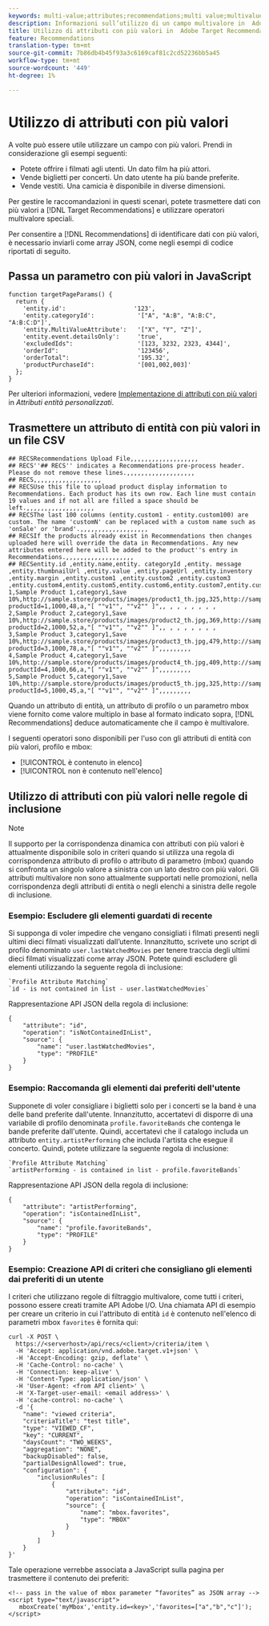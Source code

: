 ```yaml
---
keywords: multi-value;attributes;recommendations;multi value;multivalue;multi-value
description: Informazioni sull’utilizzo di un campo multivalore in  Adobe Target Recommendations con operatori multivalore speciali.
title: Utilizzo di attributi con più valori in  Adobe Target Recommendations
feature: Recommendations
translation-type: tm+mt
source-git-commit: 7b86db4b45f93a3c6169caf81c2cd52236bb5a45
workflow-type: tm+mt
source-wordcount: '449'
ht-degree: 1%

---
```



# Utilizzo di attributi con più valori

A volte può essere utile utilizzare un campo con più valori. Prendi in considerazione gli esempi seguenti:

* Potete offrire i filmati agli utenti. Un dato film ha più attori.
* Vende biglietti per concerti. Un dato utente ha più bande preferite.
* Vende vestiti. Una camicia è disponibile in diverse dimensioni.

Per gestire le raccomandazioni in questi scenari, potete trasmettere dati con più valori a [!DNL Target Recommendations] e utilizzare operatori multivalore speciali.

Per consentire a [!DNL Recommendations] di identificare dati con più valori, è necessario inviarli come array JSON, come negli esempi di codice riportati di seguito.

## Passa un parametro con più valori in JavaScript

```
function targetPageParams() { 
  return { 
    'entity.id':                   '123', 
    'entity.categoryId':            '["A", "A:B", "A:B:C", "A:B:C:D"]',        
    'entity.MultiValueAttribute':   '["X", "Y", "Z"]', 
    'entity.event.detailsOnly':     'true', 
    'excludedIds":                  '[123, 3232, 2323, 4344]', 
    'orderId":                      '123456', 
    'orderTotal":                   '195.32', 
    'productPurchaseId":            '[001,002,003]' 
  }; 
}
```

Per ulteriori informazioni, vedere [Implementazione di attributi con più valori](/help/c-recommendations/c-products/custom-entity-attributes.md#section_80FEFE49E8AF415D99B739AA3CBA2A14) in *Attributi entità personalizzati*.

## Trasmettere un attributo di entità con più valori in un file CSV

```
## RECSRecommendations Upload File,,,,,,,,,,,,,,,,,,,
## RECS''## RECS'' indicates a Recommendations pre-process header. Please do not remove these lines.,,,,,,,,,,,,,,,,,,,
## RECS,,,,,,,,,,,,,,,,,,,
## RECSUse this file to upload product display information to Recommendations. Each product has its own row. Each line must contain 19 values and if not all are filled a space should be left.,,,,,,,,,,,,,,,,,,,
## RECSThe last 100 columns (entity.custom1 - entity.custom100) are custom. The name 'customN' can be replaced with a custom name such as 'onSale' or 'brand'.,,,,,,,,,,,,,,,,,,,
## RECSIf the products already exist in Recommendations then changes uploaded here will override the data in Recommendations. Any new attributes entered here will be added to the product''s entry in Recommendations.,,,,,,,,,,,,,,,,,,,
## RECSentity.id ,entity.name,entity. categoryId ,entity. message ,entity.thumbnailUrl ,entity.value ,entity.pageUrl ,entity.inventory ,entity.margin ,entity.custom1 ,entity.custom2 ,entity.custom3 ,entity.custom4,entity.custom5,entity.custom6,entity.custom7,entity.custom8,entity.custom9,entity.custom10,
1,Sample Product 1,category1,Save 10%,http://sample.store/products/images/product1_th.jpg,325,http://sample.store/products/product_detail.jsp?productId=1,1000,48,a,"[ ""v1"", ""v2"" ]",, , , , , , , ,
2,Sample Product 2,category1,Save 10%,http://sample.store/products/images/product2_th.jpg,369,http://sample.store/products/product_detail.jsp?productId=2,1000,52,a,"[ ""v1"", ""v2"" ]",, , , , , , , ,
3,Sample Product 3,category1,Save 10%,http://sample.store/products/images/product3_th.jpg,479,http://sample.store/products/product_detail.jsp?productId=3,1000,78,a,"[ ""v1"", ""v2"" ]",,,,,,,,,
4,Sample Product 4,category1,Save 10%,http://sample.store/products/images/product4_th.jpg,409,http://sample.store/products/product_detail.jsp?productId=4,1000,66,a,"[ ""v1"", ""v2"" ]",,,,,,,,,
5,Sample Product 5,category1,Save 10%,http://sample.store/products/images/product5_th.jpg,325,http://sample.store/products/product_detail.jsp?productId=5,1000,45,a,"[ ""v1"", ""v2"" ]",,,,,,,,, 
```

Quando un attributo di entità, un attributo di profilo o un parametro mbox viene fornito come valore multiplo in base al formato indicato sopra, [!DNL Recommendations] deduce automaticamente che il campo è multivalore.

I seguenti operatori sono disponibili per l&#39;uso con gli attributi di entità con più valori, profilo e mbox:

* [!UICONTROL è contenuto in elenco]
* [!UICONTROL non è contenuto nell&#39;elenco]

## Utilizzo di attributi con più valori nelle regole di inclusione

>[!NOTE]
>
>Il supporto per la corrispondenza dinamica con attributi con più valori è attualmente disponibile solo in criteri quando si utilizza una regola di corrispondenza attributo di profilo o attributo di parametro (mbox) quando si confronta un singolo valore a sinistra con un lato destro con più valori. Gli attributi multivalore non sono attualmente supportati nelle promozioni, nella corrispondenza degli attributi di entità o negli elenchi a sinistra delle regole di inclusione.

### Esempio: Escludere gli elementi guardati di recente

Si supponga di voler impedire che vengano consigliati i filmati presenti negli ultimi dieci filmati visualizzati dall’utente. Innanzitutto, scrivete uno script di profilo denominato `user.lastWatchedMovies` per tenere traccia degli ultimi dieci filmati visualizzati come array JSON. Potete quindi escludere gli elementi utilizzando la seguente regola di inclusione:

```
`Profile Attribute Matching`
`id - is not contained in list - user.lastWatchedMovies`
```

Rappresentazione API JSON della regola di inclusione:

```
{
    "attribute": "id",
    "operation": "isNotContainedInList",
    "source": {
        "name": "user.lastWatchedMovies",
        "type": "PROFILE"
    }
} 
```

### Esempio: Raccomanda gli elementi dai preferiti dell&#39;utente

Supponete di voler consigliare i biglietti solo per i concerti se la band è una delle band preferite dall&#39;utente. Innanzitutto, accertatevi di disporre di una variabile di profilo denominata `profile.favoriteBands` che contenga le bande preferite dall&#39;utente. Quindi, accertatevi che il catalogo includa un attributo `entity.artistPerforming` che includa l&#39;artista che esegue il concerto. Quindi, potete utilizzare la seguente regola di inclusione:

```
`Profile Attribute Matching`
`artistPerforming - is contained in list - profile.favoriteBands`
```

Rappresentazione API JSON della regola di inclusione:

```
{
    "attribute": "artistPerforming",
    "operation": "isContainedInList",
    "source": {
        "name": "profile.favoriteBands",
        "type": "PROFILE"
    }
}
```

### Esempio: Creazione API di criteri che consigliano gli elementi dai preferiti di un utente

I criteri che utilizzano regole di filtraggio multivalore, come tutti i criteri, possono essere creati tramite  API Adobe I/O. Una chiamata API di esempio per creare un criterio in cui l&#39;attributo di entità `id` è contenuto nell&#39;elenco di parametri mbox `favorites` è fornita qui:

```
curl -X POST \
  https://<serverhost>/api/recs/<client>/criteria/item \
  -H 'Accept: application/vnd.adobe.target.v1+json' \
  -H 'Accept-Encoding: gzip, deflate' \
  -H 'Cache-Control: no-cache' \
  -H 'Connection: keep-alive' \
  -H 'Content-Type: application/json' \
  -H 'User-Agent: <from API client>' \
  -H 'X-Target-user-email: <email address>' \
  -H 'cache-control: no-cache' \
  -d '{
    "name": "viewed criteria",
    "criteriaTitle": "test title",
    "type": "VIEWED_CF",
    "key": "CURRENT",
    "daysCount": "TWO_WEEKS",
    "aggregation": "NONE",
    "backupDisabled": false,
    "partialDesignAllowed": true,
    "configuration": {
        "inclusionRules": [
            {
                "attribute": "id",
                "operation": "isContainedInList",
                "source": {
                    "name": "mbox.favorites",
                    "type": "MBOX"
                }
            }
        ]
    }
}'
```

Tale operazione verrebbe associata a JavaScript sulla pagina per trasmettere il contenuto dei preferiti:

```
<!-- pass in the value of mbox parameter “favorites” as JSON array -->
<script type="text/javascript">
   mboxCreate('myMbox','entity.id=<key>','favorites=["a","b","c"]');
</script>
```
